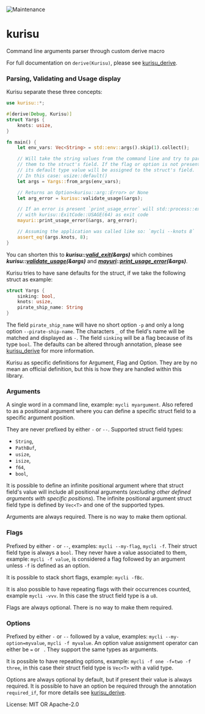 ![Maintenance](https://img.shields.io/badge/maintenance-activly--developed-brightgreen.svg)

# kurisu

Command line arguments parser through custom derive macro

For full documentation on `derive(Kurisu)`, please see [kurisu_derive](../kurisu_derive/index.html).

### Parsing, Validating and Usage display
Kurisu separate these three concepts:
```rust
use kurisu::*;

#[derive(Debug, Kurisu)]
struct Yargs {
    knots: usize,
}

fn main() {
    let env_vars: Vec<String> = std::env::args().skip(1).collect();

    // Will take the string values from the command line and try to parse them and assign
    // them to the struct's field. If the flag or option is not present then
    // its default type value will be assigned to the struct's field.
    // In this case: usize::default()
    let args = Yargs::from_args(env_vars);

    // Returns an Option<kurisu::arg::Error> or None
    let arg_error = kurisu::validate_usage(&args);

    // If an error is present `print_usage_error` will std::process::exit()
    // with kurisu::ExitCode::USAGE(64) as exit code
    mayuri::print_usage_error(&args, arg_error);

    // Assuming the application was called like so: `mycli --knots 8`
    assert_eq!(args.knots, 8);
}
```
You can shorten this to **_kurisu::[valid_exit](fn.valid_exit.html)(&args)_**
which combines **_kurisu::[validate_usage](fn.validate_usage.html)(&args)_** and
**_[mayuri](mayuri/index.html)::[print_usage_error](mayuri/fn.print_usage_error.html)(&args)_**.

Kurisu tries to have sane defaults for the struct, if we take the following struct as example:
```rust
struct Yargs {
    sinking: bool,
    knots: usize,
    pirate_ship_name: String
}
```
The field `pirate_ship_name` will have no short option `-p` and only a long
option `--pirate-ship-name`. The characters `_` of the field's name will be matched
and displayed as `-`. The field `sinking` will be a flag because of its type `bool`.
The defaults can be altered through annotation,
please see [kurisu_derive](../kurisu_derive/index.html) for more information.

Kurisu as specific definitions for Argument, Flag and Option. They are by no mean an official
definition, but this is how they are handled within this library.

### Arguments
A single word in a command line, example: `mycli myargument`. Also refered to as a positional
argument where you can define a specific struct field to a specific argument position.

They are never prefixed by either `-` or `--`. Supported struct field types:
- `String`,
- `PathBuf`,
- `usize`,
- `isize`,
- `f64`,
- `bool`,

It is possible to define an infinite positional argument where that struct field's value will
include all positional arguments (_excluding other defined arguments with specific positions_).
The infinite positional argument struct field type is defined by `Vec<T>` and one of the
supported types.

Arguments are always required. There is no way to make them optional.

### Flags
Prefixed by either `-` or `--`, examples: `mycli --my-flag`, `mycli -f`. Their struct field type
is always a `bool`. They never have a value associated to them, example: `mycli -f value`,
is considered a flag followed by an argument unless `-f` is defined as an option.

It is possible to stack short flags, example: `mycli -fBc`.

It is also possible to have repeating flags with their occurrences counted,
example `mycli -vvv`. In this case the struct field type is a `u8`.

Flags are always optional. There is no way to make them required.

### Options
Prefixed by either `-` or `--` followed by a value, examples: `mycli --my-option=myvalue`,
`mycli -f myvalue`. An option value assignment operator can either be `=` or ` `.
They support the same types as arguments.

It is possible to have repeating options, example: `mycli -f one -f=two -f three`,
in this case their struct field type is `Vec<T>` with a valid type.

Options are always optional by default, but if present their value is always required.
It is possible to have an option be required through the annotation `required_if`,
for more details see [kurisu_derive](../kurisu_derive/index.html).


License: MIT OR Apache-2.0
